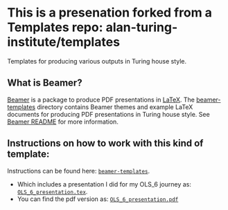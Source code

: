 # This is a presenation forked from a Templates repo: alan-turing-institute/templates
Templates for producing various outputs in Turing house style.

## What is Beamer?
[Beamer](https://www.sharelatex.com/learn/Beamer) is a package to produce PDF presentations in [LaTeX](https://www.sharelatex.com/learn/Main_Page). The [beamer-templates](./beamer-templates) directory contains Beamer themes and example LaTeX documents for producing PDF presentations in Turing house style. See [Beamer README](./beamer-templates/README.md) for more information.

## Instructions on how to work with this kind of template: 
Instructions can be found here: [`beamer-templates`](beamer-templates).
 - Which includes a presentation I did for my OLS_6 journey as: [`OLS_6_presentation.tex`](OLS_6_presentation.tex).
 - You can find the pdf version as: [`OLS_6_presentation.pdf`](OLS_6_presentation.pdf)
